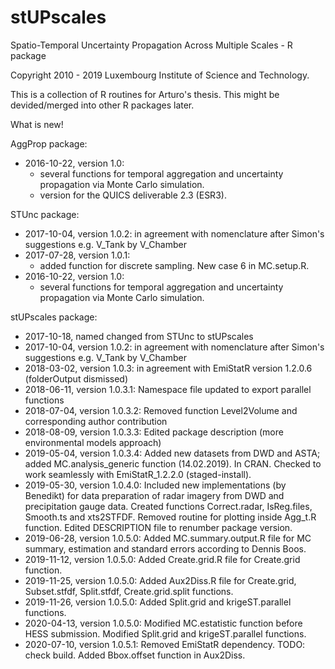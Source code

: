 # stUPscales
 Spatio-Temporal Uncertainty Propagation Across Multiple Scales - R package
 
 Copyright 2010 - 2019 Luxembourg Institute of Science and Technology.


This is a collection of R routines for Arturo's thesis. This might be devided/merged into other R packages later.

What is new!

AggProp package:
  - 2016-10-22, version 1.0: 
    - several functions for temporal aggregation and uncertainty propagation via Monte Carlo simulation.
    - version for the QUICS deliverable 2.3 (ESR3).
    
STUnc package:
  - 2017-10-04, version 1.0.2: in agreement with nomenclature after Simon's suggestions e.g. V_Tank by V_Chamber
  - 2017-07-28, version 1.0.1:
    - added function for discrete sampling. New case 6 in MC.setup.R.
  - 2016-10-22, version 1.0: 
    - several functions for temporal aggregation and uncertainty propagation via Monte Carlo simulation.

stUPscales package:
  - 2017-10-18, named changed from STUnc to stUPscales
  - 2017-10-04, version 1.0.2: in agreement with nomenclature after Simon's suggestions e.g. V_Tank by V_Chamber
  - 2018-03-02, version 1.0.3: in agreement with EmiStatR version 1.2.0.6 (folderOutput dismissed)
  - 2018-06-11, version 1.0.3.1: Namespace file updated to export parallel functions
  - 2018-07-04, version 1.0.3.2: Removed function Level2Volume and corresponding author contribution
  - 2018-08-09, version 1.0.3.3: Edited package description (more environmental models approach)
  - 2019-05-04, version 1.0.3.4: Added new datasets from DWD and ASTA; added MC.analysis_generic function (14.02.2019). In CRAN.
                                 Checked to work seamlessly with EmiStatR_1.2.2.0 (staged-install).
  - 2019-05-30, version 1.0.4.0: Included new implementations (by Benedikt) for data preparation of radar
  imagery from DWD and precipitation gauge data. Created functions Correct.radar, IsReg.files, Smooth.ts and
  xts2STFDF. Removed routine for plotting inside Agg_t.R function. Edited DESCRIPTION file to renumber 
  package version.
  - 2019-06-28, version 1.0.5.0: Added MC.summary.output.R file for MC summary, estimation and 
  standard errors according to Dennis Boos.
  - 2019-11-12, version 1.0.5.0: Added Create.grid.R file for Create.grid function.
  - 2019-11-25, version 1.0.5.0: Added Aux2Diss.R file for Create.grid, 
  Subset.stfdf, Split.stfdf, Create.grid.split functions.
  - 2019-11-26, version 1.0.5.0: Added Split.grid and krigeST.parallel functions.
  - 2020-04-13, version 1.0.5.0: Modified MC.estatistic function before HESS submission. 
  Modified Split.grid and krigeST.parallel functions.
  - 2020-07-10, version 1.0.5.1: Removed EmiStatR dependency. TODO: check build.
  Added Bbox.offset function in Aux2Diss.